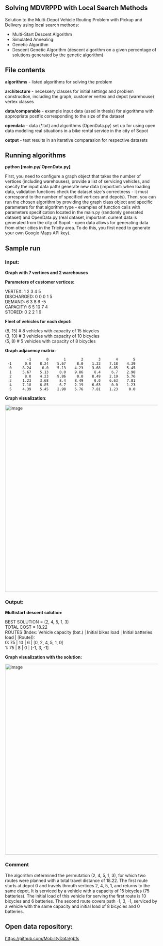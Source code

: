 ## Solving MDVRPPD with Local Search Methods

Solution to the Multi-Depot Vehicle Routing Problem with Pickup and Delivery using local search methods:
* Multi-Start Descent Algorithm
* Simulated Annealing
* Genetic Algorithm
* Descent Genetic Algorithm (descent algorithm on a given percentage of solutions generated by the genetic algorithm)

## File contents

**algorithms** - listed algorithms for solving the problem

**architecture** - necessery classes for initial settings and problem construction, including the graph, customer vertex and depot (warehouse) vertex classes

**data/comparable** - example input data (used in thesis) for algorithms with appropriate postfix corresponding to the size of the dataset

**opendata** - data (*.txt) and algorithms (OpenData.py) set up for using open data modeling real situations in a bike rental service in the city of Sopot

**output** - test results in an iterative comparasion for respective datasets

## Running algorithms

**python [main.py/ OpenData.py]**

First, you need to configure a graph object that takes the number of vertices (including warehouses), provide a list of servicing vehicles, and specify the input data path/ generate new data (important: when loading data, validation functions check the dataset size's correctness - it must correspond to the number of specified vertices and depots). Then, you can run the chosen algorithm by providing the graph class object and specific parameters for that algorithm type - examples of function calls with parameters specification located in the main.py (randomly generated dataset) and OpenData.py (real dataset, important: current data is generated from the city of Sopot - open data allows for generating data from other cities in the Tricity area. To do this, you first need to generate your own Google Maps API key). 

## Sample run
### Input:

**Graph with 7 vertices and 2 warehouses**

**Parameters of customer vertices:**

VERTEX:     1  2  3  4  5<br>
DISCHARGED: 0  0  0  1  5<br>
DEMAND:     6  3  8  6 -5<br>
CAPACITY:   6  5 10  7  4<br>
STORED:     0  2  2  1  9<br>


**Fleet of vehicles for each depot:**

(8, 15)  # 8 vehicles with capacity of 15 bicycles<br>
(3, 10)  # 3 vehicles with capacity of 10 bicycles<br>
(5, 8)  # 5 vehicles with capacity of 8 bicycles<br>


**Graph adjacency matrix:**

              -1       0       1       2       3       4       5 
     -1      0.0    8.24    5.67     8.0    1.23    7.18    4.39
      0     8.24     0.0    5.13    4.23    3.68    6.85    5.45
      1     5.67    5.13     0.0    9.86     8.4     6.7    2.98
      2      8.0    4.23    9.86     0.0    8.49    2.19    5.76
      3     1.23    3.68     8.4    8.49     0.0    6.63    7.81
      4     7.18    6.85     6.7    2.19    6.63     0.0    1.23
      5     4.39    5.45    2.98    5.76    7.81    1.23     0.0

**Graph visualization:**

<img width="617" alt="image" src="https://github.com/motylele/VRP/assets/84865240/fe11f98d-8ee8-48ce-bddc-4496e488bc11">

### Output:

**Multistart descent solution:**

BEST SOLUTION =  (2, 4, 5, 1, 3)<br>
TOTAL COST = 18.22<br>
ROUTES (Index: Vehicle capacity (bat.) | Initial bikes load | Initial batteries load | [Route]):<br>
  0:    75 |    10 |     6 | [0, 2, 4, 5, 1, 0]<br>
  1:    75 |     8 |     0 | [-1, 3, -1]<br>

**Graph visualization with the solution:**

<img width="629" alt="image" src="https://github.com/motylele/VRP/assets/84865240/4ddd087a-6dfa-4cfb-9adc-f531c93cfb27">

### Comment
The algorithm determined the permutation (2, 4, 5, 1, 3), for which two routes were planned with a total travel distance of 18.22. The first route starts at depot 0 and travels throuth vertices 2, 4, 5, 1, and returns to the same depot. It is serviced by a vehicle with a capacity of 15 bicycles (75 batteries). The initial load of this vehicle for serving the first route is 10 bicycles and 6 batteries. The second route covers path -1, 3, -1, serviced by a vehicle with the same capacity and initial load of 8 bicycles and 0 batteries.

## Open data repository:
https://github.com/MobilityData/gbfs

